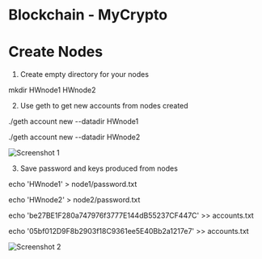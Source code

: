 # Blockchain - MyCrypto

# Create Nodes

1. Create empty directory for your nodes

mkdir HWnode1 HWnode2

2. Use geth to get new accounts from nodes created

./geth account new --datadir HWnode1

./geth account new --datadir HWnode2

![Screenshot 1](https://user-images.githubusercontent.com/70985179/107174793-1e0ccc00-6999-11eb-8acf-a7d747c18a2a.png)

3. Save password and keys produced from nodes

echo 'HWnode1' > node1/password.txt

echo 'HWnode2' > node2/password.txt

echo 'be27BE1F280a747976f3777E144dB55237CF447C' >> accounts.txt

echo '05bf012D9F8b2903f18C9361ee5E40Bb2a1217e7' >> accounts.txt

![Screenshot 2](https://user-images.githubusercontent.com/70985179/107175190-2b768600-699a-11eb-9e22-a6b6640214b5.png)

